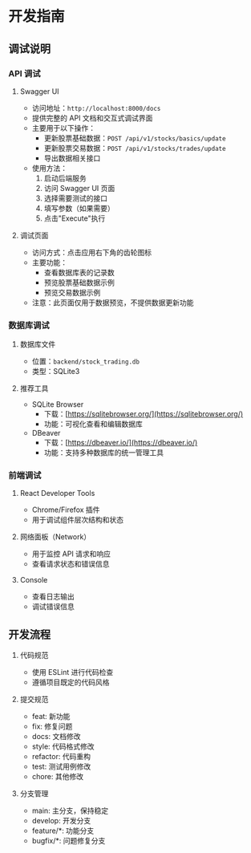 # 开发指南

## 调试说明

### API 调试

1. Swagger UI
   - 访问地址：`http://localhost:8000/docs`
   - 提供完整的 API 文档和交互式调试界面
   - 主要用于以下操作：
     - 更新股票基础数据：`POST /api/v1/stocks/basics/update`
     - 更新股票交易数据：`POST /api/v1/stocks/trades/update`
     - 导出数据相关接口
   - 使用方法：
     1. 启动后端服务
     2. 访问 Swagger UI 页面
     3. 选择需要测试的接口
     4. 填写参数（如果需要）
     5. 点击"Execute"执行

2. 调试页面
   - 访问方式：点击应用右下角的齿轮图标
   - 主要功能：
     - 查看数据库表的记录数
     - 预览股票基础数据示例
     - 预览交易数据示例
   - 注意：此页面仅用于数据预览，不提供数据更新功能

### 数据库调试

1. 数据库文件
   - 位置：`backend/stock_trading.db`
   - 类型：SQLite3

2. 推荐工具
   - SQLite Browser
     - 下载：[https://sqlitebrowser.org/](https://sqlitebrowser.org/)
     - 功能：可视化查看和编辑数据库
   - DBeaver
     - 下载：[https://dbeaver.io/](https://dbeaver.io/)
     - 功能：支持多种数据库的统一管理工具

### 前端调试

1. React Developer Tools
   - Chrome/Firefox 插件
   - 用于调试组件层次结构和状态

2. 网络面板（Network）
   - 用于监控 API 请求和响应
   - 查看请求状态和错误信息

3. Console
   - 查看日志输出
   - 调试错误信息

## 开发流程

1. 代码规范
   - 使用 ESLint 进行代码检查
   - 遵循项目既定的代码风格

2. 提交规范
   - feat: 新功能
   - fix: 修复问题
   - docs: 文档修改
   - style: 代码格式修改
   - refactor: 代码重构
   - test: 测试用例修改
   - chore: 其他修改

3. 分支管理
   - main: 主分支，保持稳定
   - develop: 开发分支
   - feature/*: 功能分支
   - bugfix/*: 问题修复分支 